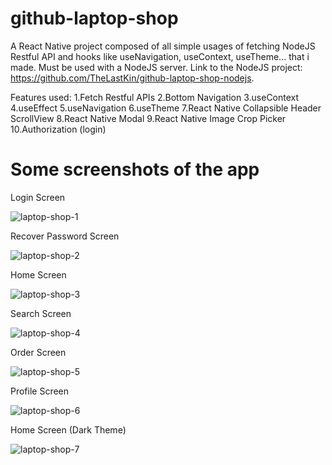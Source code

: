 # github-laptop-shop
A React Native project composed of all simple usages of fetching NodeJS Restful API and hooks like useNavigation, useContext, useTheme... that i made.
Must be used with a NodeJS server. Link to the NodeJS project: https://github.com/TheLastKin/github-laptop-shop-nodejs.

Features used:
1.Fetch Restful APIs
2.Bottom Navigation
3.useContext
4.useEffect
5.useNavigation
6.useTheme
7.React Native Collapsible Header ScrollView
8.React Native Modal
9.React Native Image Crop Picker
10.Authorization (login)
# Some screenshots of the app
Login Screen

![laptop-shop-1](https://user-images.githubusercontent.com/71256843/118548583-ab27a400-b784-11eb-84eb-987053ded906.PNG)

Recover Password Screen

![laptop-shop-2](https://user-images.githubusercontent.com/71256843/118548652-b975c000-b784-11eb-9e4d-1305d9f3dba0.PNG)

Home Screen

![laptop-shop-3](https://user-images.githubusercontent.com/71256843/118548670-be3a7400-b784-11eb-9737-06f7902029cc.PNG)

Search Screen

![laptop-shop-4](https://user-images.githubusercontent.com/71256843/118548707-c85c7280-b784-11eb-8600-cfa5549b926e.PNG)

Order Screen

![laptop-shop-5](https://user-images.githubusercontent.com/71256843/118548729-cdb9bd00-b784-11eb-84ac-8f7a7427171a.PNG)

Profile Screen

![laptop-shop-6](https://user-images.githubusercontent.com/71256843/118548745-d3af9e00-b784-11eb-9b9f-12d96d4a34b2.PNG)

Home Screen (Dark Theme)

![laptop-shop-7](https://user-images.githubusercontent.com/71256843/118548764-d9a57f00-b784-11eb-843f-28c4f18c202f.PNG)
